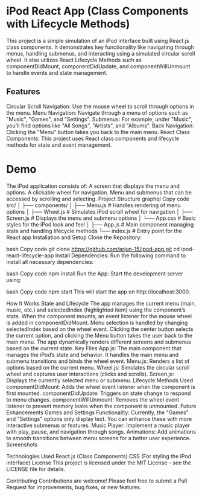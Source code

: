 # iPod React App (Class Components with Lifecycle Methods)
This project is a simple simulation of an iPod interface built using React.js class components. It demonstrates key functionality like navigating through menus, handling submenus, and interacting using a simulated circular scroll wheel. It also utilizes React Lifecycle Methods such as componentDidMount, componentDidUpdate, and componentWillUnmount to handle events and state management.

## Features
Circular Scroll Navigation: Use the mouse wheel to scroll through options in the menu.
Menu Navigation: Navigate through a menu of options such as "Music", "Games", and "Settings".
Submenus: For example, under "Music", you'll find options like "All Songs", "Artists", and "Albums".
Back Navigation: Clicking the "Menu" button takes you back to the main menu.
React Class Components: This project uses React class components and lifecycle methods for state and event management.
# Demo
The iPod application consists of:
A screen that displays the menu and options.
A clickable wheel for navigation.
Menu and submenus that can be accessed by scrolling and selecting.
Project Structure
graphql
Copy code
src/
│
├── components/
│   ├── Menu.js        # Handles rendering of menu options
│   ├── Wheel.js       # Simulates iPod scroll wheel for navigation
│   ├── Screen.js      # Displays the menu and submenu options
│   └── App.css        # Basic styles for the iPod look and feel
│
├── App.js             # Main component managing state and handling lifecycle methods
└── index.js           # Entry point for the React app
Installation and Setup
Clone the Repository:

bash
Copy code
git clone https://github.com/arjun-15/ipod-app.git
cd ipod-react-lifecycle-app
Install Dependencies: Run the following command to install all necessary dependencies:

bash
Copy code
npm install
Run the App: Start the development server using:

bash
Copy code
npm start
This will start the app on http://localhost:3000.

How It Works
State and Lifecycle
The app manages the current menu (main, music, etc.) and selectedIndex (highlighted item) using the component’s state.
When the component mounts, an event listener for the mouse wheel is added in componentDidMount.
Menu selection is handled by changing selectedIndex based on the wheel event.
Clicking the center button selects the current option, and clicking the Menu button takes the user back to the main menu.
The app dynamically renders different screens and submenus based on the current state.
Key Files
App.js: The main component that manages the iPod’s state and behavior. It handles the main menu and submenu transitions and binds the wheel event.
Menu.js: Renders a list of options based on the current menu.
Wheel.js: Simulates the circular scroll wheel and captures user interactions (clicks and scrolls).
Screen.js: Displays the currently selected menu or submenu.
Lifecycle Methods Used
componentDidMount: Adds the wheel event listener when the component is first mounted.
componentDidUpdate: Triggers on state change to respond to menu changes.
componentWillUnmount: Removes the wheel event listener to prevent memory leaks when the component is unmounted.
Future Enhancements
Games and Settings Functionality: Currently, the "Games" and "Settings" options only display text. You can enhance these with more interactive submenus or features.
Music Player: Implement a music player with play, pause, and navigation through songs.
Animations: Add animations to smooth transitions between menu screens for a better user experience.
Screenshots

Technologies Used
React.js (Class Components)
CSS (For styling the iPod interface)
License
This project is licensed under the MIT License - see the LICENSE file for details.

Contributing
Contributions are welcome! Please feel free to submit a Pull Request for improvements, bug fixes, or new features.